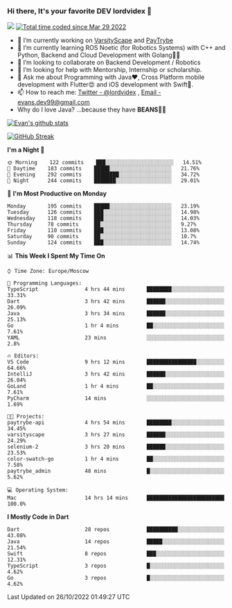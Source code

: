 ### Hi there, It's your favorite DEV lordvidex 👋
<img src="https://komarev.com/ghpvc/?username=lordvidex&label=Views&color=blue&style=plastic" /> <a href="https://wakatime.com/@0e56db35-d16b-410a-acc0-4085055304bf"><img src="https://wakatime.com/badge/user/0e56db35-d16b-410a-acc0-4085055304bf.svg" alt="Total time coded since Mar 29 2022" /></a>

- 🔭 I’m currently working on [VarsityScape](https://varsityscape.com) and [PayTrybe](https://www.paytrybe.com)
- 🌱 I’m currently learning ROS Noetic (for Robotics Systems) with C++ and Python, Backend and Cloud Development with Golang🧙🏼
- 👯 I’m looking to collaborate on Backend Development / Robotics
- 🤔 I’m looking for help with Mentorship, Internship or scholarship.
- 💬 Ask me about Programming with Java❤️, Cross Platform mobile development with Flutter😍 and iOS development with Swift🚀.
- 📫 How to reach me: [Twitter - @lordvidex](https://twitter.com/lordvidex) , [Email - evans.dev99@gmail.com](mailto:evans.dev99@gmail.com?body=Hello%20Evans,)
- Why do I love Java? ...because they have **BEANS**🤤😋

<div>
<!-- <a href="https://github.com/lordvidex">
  <img src="https://github-readme-stats.vercel.app/api/top-langs/?username=lordvidex&theme=light" />
</a>    -->
<!-- [![Top Langs](https://github-readme-stats.vercel.app/api/top-langs/?username=lordvidex)](https://github.com/lordvidex/)  -->
<a href="https://github.com/lordvidex">
 <img src="https://github-readme-stats.vercel.app/api?username=lordvidex&show_icons=true&theme=light&line_height=27" alt="Evan's github stats"/>
</a>
</div>

[![GitHub Streak](https://github-readme-streak-stats.herokuapp.com?user=lordvidex&theme=github-dark&hide_border=true)](https://git.io/streak-stats)

<!--
  <a href="https://github.com/iampawan/FlutterExampleApps">
    <img align="center" src="https://github-readme-stats.vercel.app/api/pin/?username=iampawan&repo=FlutterExampleApps&theme=light" />

  </a>
  <a href="https://github.com/iampawan/VelocityX">
   <img align="center" src="https://github-readme-stats.vercel.app/api/pin/?username=iampawan&repo=VelocityX&theme=light" />
  </a>
-->
<!--START_SECTION:waka-->
**I'm a Night 🦉** 

```text
🌞 Morning    122 commits    ███░░░░░░░░░░░░░░░░░░░░░░   14.51% 
🌆 Daytime    183 commits    █████░░░░░░░░░░░░░░░░░░░░   21.76% 
🌃 Evening    292 commits    ████████░░░░░░░░░░░░░░░░░   34.72% 
🌙 Night      244 commits    ███████░░░░░░░░░░░░░░░░░░   29.01%

```
📅 **I'm Most Productive on Monday** 

```text
Monday       195 commits    █████░░░░░░░░░░░░░░░░░░░░   23.19% 
Tuesday      126 commits    ███░░░░░░░░░░░░░░░░░░░░░░   14.98% 
Wednesday    118 commits    ███░░░░░░░░░░░░░░░░░░░░░░   14.03% 
Thursday     78 commits     ██░░░░░░░░░░░░░░░░░░░░░░░   9.27% 
Friday       110 commits    ███░░░░░░░░░░░░░░░░░░░░░░   13.08% 
Saturday     90 commits     ██░░░░░░░░░░░░░░░░░░░░░░░   10.7% 
Sunday       124 commits    ███░░░░░░░░░░░░░░░░░░░░░░   14.74%

```


📊 **This Week I Spent My Time On** 

```text
⌚︎ Time Zone: Europe/Moscow

💬 Programming Languages: 
TypeScript               4 hrs 44 mins       ████████░░░░░░░░░░░░░░░░░   33.31% 
Dart                     3 hrs 42 mins       ██████░░░░░░░░░░░░░░░░░░░   26.09% 
Java                     3 hrs 34 mins       ██████░░░░░░░░░░░░░░░░░░░   25.13% 
Go                       1 hr 4 mins         ██░░░░░░░░░░░░░░░░░░░░░░░   7.61% 
YAML                     23 mins             ░░░░░░░░░░░░░░░░░░░░░░░░░   2.8%

🔥 Editors: 
VS Code                  9 hrs 12 mins       ████████████████░░░░░░░░░   64.66% 
IntelliJ                 3 hrs 42 mins       ██████░░░░░░░░░░░░░░░░░░░   26.04% 
GoLand                   1 hr 4 mins         ██░░░░░░░░░░░░░░░░░░░░░░░   7.61% 
PyCharm                  14 mins             ░░░░░░░░░░░░░░░░░░░░░░░░░   1.69%

🐱‍💻 Projects: 
paytrybe-api             4 hrs 54 mins       ████████░░░░░░░░░░░░░░░░░   34.45% 
varsityscape             3 hrs 27 mins       ██████░░░░░░░░░░░░░░░░░░░   24.29% 
selenium-2               3 hrs 20 mins       ██████░░░░░░░░░░░░░░░░░░░   23.53% 
color-swatch-go          1 hr 4 mins         ██░░░░░░░░░░░░░░░░░░░░░░░   7.58% 
paytrybe_admin           48 mins             █░░░░░░░░░░░░░░░░░░░░░░░░   5.62%

💻 Operating System: 
Mac                      14 hrs 14 mins      █████████████████████████   100.0%

```

**I Mostly Code in Dart** 

```text
Dart                     28 repos            ██████████░░░░░░░░░░░░░░░   43.08% 
Java                     14 repos            █████░░░░░░░░░░░░░░░░░░░░   21.54% 
Swift                    8 repos             ███░░░░░░░░░░░░░░░░░░░░░░   12.31% 
TypeScript               3 repos             █░░░░░░░░░░░░░░░░░░░░░░░░   4.62% 
Go                       3 repos             █░░░░░░░░░░░░░░░░░░░░░░░░   4.62%

```



 Last Updated on 26/10/2022 01:49:27 UTC
<!--END_SECTION:waka-->
